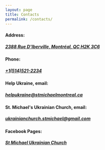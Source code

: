 ```yaml
---
layout: page
title: Contacts
permalink: /contacts/
---
```


#### <b>Address:</b>

##### [2388 Rue D'Iberville, Montréal, QC H2K 3C6](https://goo.gl/maps/bzQcvRP5gcxKyXX1A)

#### <b>Phone:</b>

##### [+1(514)521-2234](tel:+1(514)521-2234)

#### <b>Help Ukraine, email:</b>

##### [helpukraine@stmichaelmontreal.ca](mailto:helpukraine@stmichaelmontreal.ca)

#### <b>St. Michael's Ukrainian Church, email:</b>

##### [ukrainianchurch.stmichael@gmail.com](mailto:ukrainianchurch.stmichael@gmail.com)

#### <b>Facebook Pages:</b>

##### [St Michael Ukrainian Church](https://www.facebook.com/o.pivtorak)


